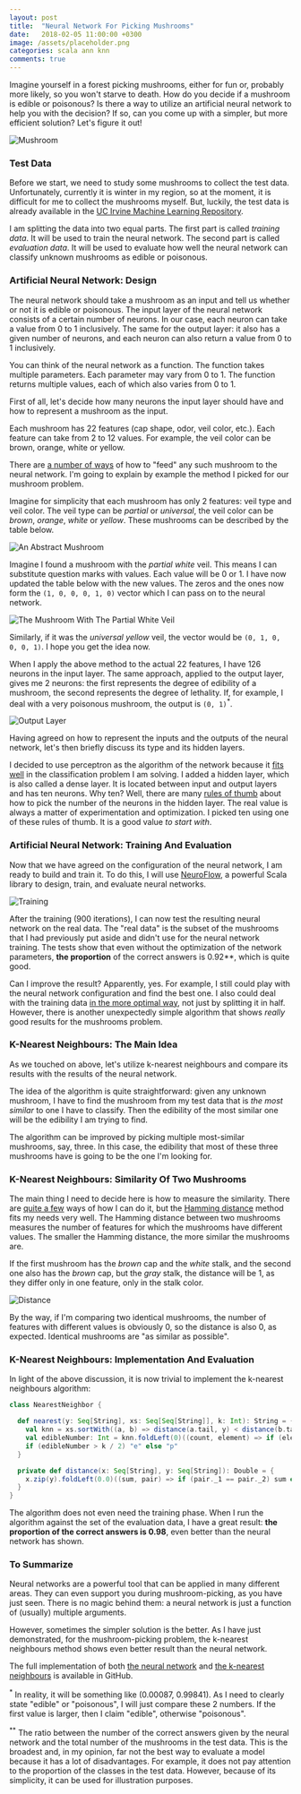```yaml
---
layout: post
title:  "Neural Network For Picking Mushrooms"
date:   2018-02-05 11:00:00 +0300
image: /assets/placeholder.png
categories: scala ann knn
comments: true
---
```


Imagine yourself in a forest picking mushrooms, either for fun or, probably more likely, so you won't starve to death. How do you decide if a mushroom is edible or poisonous? Is there a way to utilize an artificial neural network to help you with the decision? If so, can you come up with a simpler, but more efficient solution? Let's figure it out!

<img alt="Mushroom" src="{{ site.url }}{{ page.image }}">

### Test Data

Before we start, we need to study some mushrooms to collect the test data. Unfortunately, currently it is winter in my region, so at the moment, it is difficult for me to collect the mushrooms myself. But, luckily, the test data is already available in the [UC Irvine Machine Learning Repository](https://archive.ics.uci.edu/ml/datasets/mushroom).

I am splitting the data into two equal parts. The first part is called *training data*. It will be used to train the neural network. The second part is called *evaluation data*. It will be used to evaluate how well the neural network can classify unknown mushrooms as edible or poisonous.

### Artificial Neural Network: Design

The neural network should take a mushroom as an input and tell us whether or not it is edible or poisonous. The input layer of the neural network consists of a certain number of neurons. In our case, each neuron can take a value from 0 to 1 inclusively. The same for the output layer: it also has a given number of neurons, and each neuron can also return a value from 0 to 1 inclusively.

You can think of the neural network as a function. The function takes multiple parameters. Each parameter may vary from 0 to 1. The function returns multiple values, each of which also varies from 0 to 1.

First of all, let's decide how many neurons the input layer should have and how to represent a mushroom as the input.

Each mushroom has 22 features (cap shape, odor, veil color, etc.). Each feature can take from 2 to 12 values. For example, the veil color can be brown, orange, white or yellow.

There are [a number of ways](https://www.researchgate.net/post/How_to_code_categorical_inputs_for_a_neural_network) of how to "feed" any such mushroom to the neural network. I'm going to explain by example the method I picked for our mushroom problem.

Imagine for simplicity that each mushroom has only 2 features: veil type and veil color. The veil type can be _partial_ or _universal_, the veil color can be _brown_, _orange_, _white_ or _yellow_. These mushrooms can be described by the table below.

<img alt="An Abstract Mushroom" src="{{ site.url }}/assets/an-abstract-mushroom.png">

Imagine I found a mushroom with the _partial white_ veil. This means I can substitute question marks with values. Each value will be 0 or 1. I have now updated the table below with the new values. The zeros and the ones now form the `(1, 0, 0, 0, 1, 0)` vector which I can pass on to the neural network.

<img alt="The Mushroom With The Partial White Veil" src="{{ site.url }}/assets/the-mushroom-with-the-partial-white-veil.png">

Similarly, if it was the _universal yellow_ veil, the vector would be `(0, 1, 0, 0, 0, 1)`. I hope you get the idea now.

When I apply the above method to the actual 22 features, I have 126 neurons in the input layer. The same approach, applied to the output layer, gives me 2 neurons: the first represents the degree of edibility of a mushroom, the second represents the degree of lethality. If, for example, I deal with a very poisonous mushroom, the output is `(0, 1)`<sup>*</sup>.

<img alt="Output Layer" src="{{ site.url }}/assets/output-layer.png">

Having agreed on how to represent the inputs and the outputs of the neural network, let's then briefly discuss its type and its hidden layers.

I decided to use perceptron as the algorithm of the network because it [fits well](https://en.wikipedia.org/wiki/Perceptron) in the classification problem I am solving. I added a hidden layer, which is also called a dense layer. It is located between input and output layers and has ten neurons. Why ten? Well, there are many [rules of thumb](https://stats.stackexchange.com/questions/181/how-to-choose-the-number-of-hidden-layers-and-nodes-in-a-feedforward-neural-netw) about how to pick the number of the neurons in the hidden layer. The real value is always a matter of experimentation and optimization. I picked ten using one of these rules of thumb. It is a good value _to start with_.

### Artificial Neural Network: Training And Evaluation

Now that we have agreed on the configuration of the neural network, I am ready to build and train it. To do this, I will use [NeuroFlow](https://github.com/zenecture/neuroflow), a powerful Scala library to design, train, and evaluate neural networks.

<img alt="Training" src="{{ site.url }}/assets/training.png">

After the training (900 iterations), I can now test the resulting neural network on the real data. The "real data" is the subset of the mushrooms that I had previously put aside and didn't use for the neural network training. The tests show that even without the optimization of the network parameters, **the proportion<sup>**</sup> of the correct answers is 0.92**, which is quite good.

Can I improve the result? Apparently, yes. For example, I still could play with the neural network configuration and find the best one. I also could deal with the training data [in the more optimal way](https://towardsdatascience.com/cross-validation-in-machine-learning-72924a69872f), not just by splitting it in half. However, there is another unexpectedly simple algorithm that shows _really_ good results for the mushrooms problem.

### K-Nearest Neighbours: The Main Idea

As we touched on above, let's utilize k-nearest neighbours and compare its results with the results of the neural network.

The idea of the algorithm is quite straightforward: given any unknown mushroom, I have to find the mushroom from my test data that is _the most similar_ to one I have to classify. Then the edibility of the most similar one will be the edibility I am trying to find.

The algorithm can be improved by picking multiple most-similar mushrooms, say, three. In this case, the edibility that most of these three mushrooms have is going to be the one I'm looking for.

### K-Nearest Neighbours: Similarity Of Two Mushrooms

The main thing I need to decide here is how to measure the similarity. There are [quite a few](https://en.wikipedia.org/wiki/Metric_(mathematics)) ways of how I can do it, but the [Hamming distance](https://en.wikipedia.org/wiki/Hamming_distance) method fits my needs very well. The Hamming distance between two mushrooms measures the number of features for which the mushrooms have different values. The smaller the Hamming distance, the more similar the mushrooms are.

If the first mushroom has the _brown_ cap and the _white_ stalk, and the second one also has the _brown_ cap, but the _gray_ stalk, the distance will be 1, as they differ only in one feature, only in the stalk color.

<img alt="Distance" src="{{ site.url }}/assets/distance.png">

By the way, if I'm comparing two identical mushrooms, the number of features with different values is obviously 0, so the distance is also 0, as expected. Identical mushrooms are "as similar as possible".

### K-Nearest Neighbours: Implementation And Evaluation

In light of the above discussion, it is now trivial to implement the k-nearest neighbours algorithm:

```scala
class NearestNeighbor {

  def nearest(y: Seq[String], xs: Seq[Seq[String]], k: Int): String = {
    val knn = xs.sortWith((a, b) => distance(a.tail, y) < distance(b.tail, y)).slice(0, k)
    val edibleNumber: Int = knn.foldLeft(0)((count, element) => if (element.head == "e") count + 1 else count)
    if (edibleNumber > k / 2) "e" else "p"
  }

  private def distance(x: Seq[String], y: Seq[String]): Double = {
    x.zip(y).foldLeft(0.0)((sum, pair) => if (pair._1 == pair._2) sum else sum + 1.0)
  }
}
```

The algorithm does not even need the training phase. When I run the algorithm against the set of the evaluation data, I have a great result: **the proportion of the correct answers is 0.98**, even better than the neural network has shown.

### To Summarize

Neural networks are a powerful tool that can be applied in many different areas. They can even support you during mushroom-picking, as you have just seen. There is no magic behind them: a neural network is just a function of (usually) multiple arguments.

However, sometimes the simpler solution is the better. As I have just demonstrated, for the mushroom-picking problem, the k-nearest neighbours method shows even better result than the neural network.

The full implementation of both [the neural network](https://github.com/yaskovdev/data-science-sandbox/tree/master/mushrooms-neural-network) and [the k-nearest neighbours](https://github.com/yaskovdev/data-science-sandbox/tree/master/mushrooms-knn) is available in GitHub.

<sup>*</sup> In reality, it will be something like (0.00087, 0.99841). As I need to clearly state "edible" or "poisonous", I will just compare these 2 numbers. If the first value is larger, then I claim "edible", otherwise "poisonous".

<sup>**</sup> The ratio between the number of the correct answers given by the neural network and the total number of the mushrooms in the test data. This is the broadest and, in my opinion, far not the best way to evaluate a model because it has a lot of disadvantages. For example, it does not pay attention to the proportion of the classes in the test data. However, because of its simplicity, it can be used for illustration purposes.
